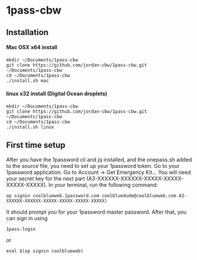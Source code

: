 # 1pass-cbw
## Installation

#### Mac OSX x64 install
```shell
mkdir ~/Documents/1pass-cbw
git clone https://github.com/jordan-cbw/1pass-cbw.git ~/Documents/1pass-cbw
cd ~/Documents/1pass-cbw
./install.sh mac
```


#### linux x32 install (Digital Ocean droplets)
```shell
mkdir ~/Documents/1pass-cbw
git clone https://github.com/jordan-cbw/1pass-cbw.git ~/Documents/1pass-cbw
cd ~/Documents/1pass-cbw
./install.sh linux
```

## First time setup

After you have the 1password cli and jq installed, and the onepass.sh added to the source file, you need to set up your 1password token.
Go to your 1password application. Go to Account -> Get Emergency Kit...
You will need your secret key for the next part (A3-XXXXXX-XXXXXX-XXXXX-XXXXX-XXXXX-XXXXX).
In your terminal, run the following command:

```shell
op signin coolblueweb.1password.com coolbluedude@coolblueweb.com A3-XXXXXX-XXXXXX-XXXXX-XXXXX-XXXXX-XXXXX)
```

It should prompt you for your 1password master password. 
After that, you can sign in using 

```shell
1pass-login
```

or

```shell
eval $(op signin coolblueweb)
```
